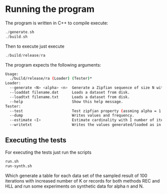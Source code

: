 # Running the program

The program is written in C++ to compile execute:

```c++
./generate.sh
./build.sh
```

Then to execute just execute

```c++
./build/release/ra
```

The program expects the following arguments: 


```bash
Usage:
  ./build/release/ra (Loader) (Tester)*
Loader:
  --generate <N> <alpha> <n>  Generate a Zipfian sequence of size N with alpha and range n.
  --loaddat filename.dat      Loads a dataset from disk.
  --loadtxt filename.txt      Loads a dataset from disk.
  --help                      Show this help message.
Tester:
  --test                      Test zipfian property (assming alpha = 1.0 for non generated data).
  --dump                      Writes values and frequency.
  --estimate <I>              Estimate cardinality with I number of iterations.
  --writetxt                  Writes the values generated/loaded as in a *.txt format
```

## Executing the tests

For executing the tests just run the scripts

```bash
run.sh
run-synth.sh
```

Which generate a table for each data set of the sampled result of 100 iterations with increased number of K or records for both methods REC and HLL and run some experiments on synthetic data for alpha n and N.
